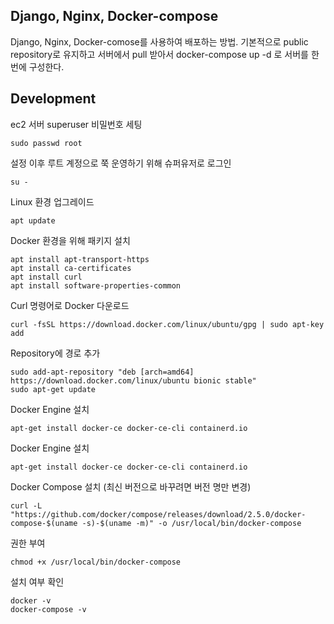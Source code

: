 ## Django, Nginx, Docker-compose
Django, Nginx, Docker-comose를 사용하여 배포하는 방법.
기본적으로 public repository로 유지하고 서버에서 pull 받아서 docker-compose up -d 로 서버를 한 번에 구성한다.

## Development
ec2 서버 superuser 비밀번호 세팅
```
sudo passwd root
```
설정 이후 루트 계정으로 쭉 운영하기 위해 슈퍼유저로 로그인
```
su -
```

Linux 환경 업그레이드
```
apt update

```

Docker 환경을 위해 패키지 설치
```
apt install apt-transport-https 
apt install ca-certificates
apt install curl
apt install software-properties-common
```

Curl 명령어로 Docker 다운로드
```
curl -fsSL https://download.docker.com/linux/ubuntu/gpg | sudo apt-key add
```

Repository에 경로 추가
```
sudo add-apt-repository "deb [arch=amd64] https://download.docker.com/linux/ubuntu bionic stable"
sudo apt-get update
```

Docker Engine 설치
```
apt-get install docker-ce docker-ce-cli containerd.io
```

Docker Engine 설치
```
apt-get install docker-ce docker-ce-cli containerd.io
```

Docker Compose 설치 (최신 버전으로 바꾸려면 버전 명만 변경)
```
curl -L "https://github.com/docker/compose/releases/download/2.5.0/docker-compose-$(uname -s)-$(uname -m)" -o /usr/local/bin/docker-compose
```

권한 부여
```
chmod +x /usr/local/bin/docker-compose
```

설치 여부 확인
```
docker -v
docker-compose -v
```
